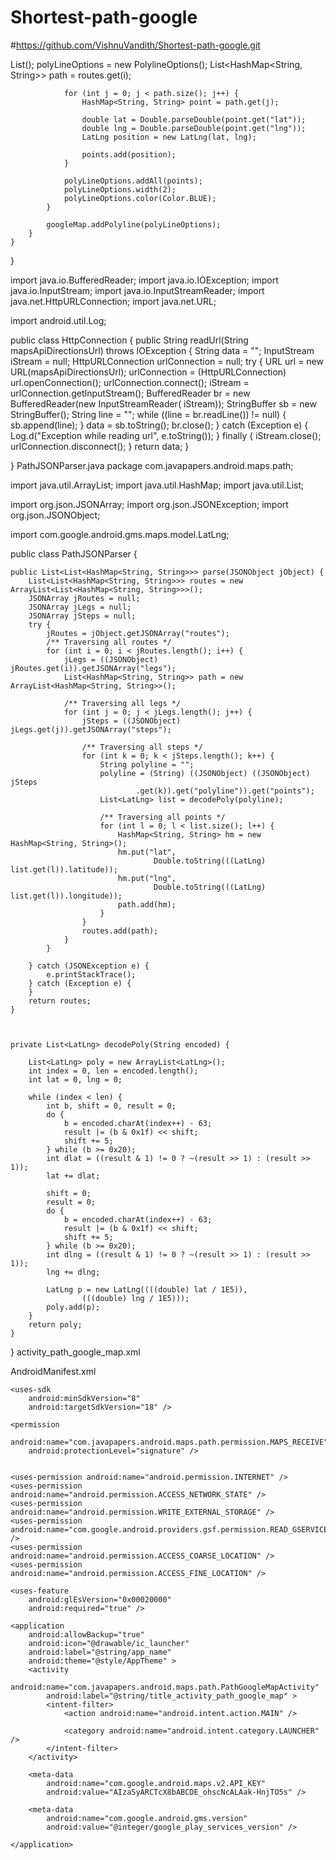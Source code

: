 # Shortest-path-google


#https://github.com/VishnuVandith/Shortest-path-google.git


List<LatLng>();
				polyLineOptions = new PolylineOptions();
				List<HashMap<String, String>> path = routes.get(i);

				for (int j = 0; j < path.size(); j++) {
					HashMap<String, String> point = path.get(j);

					double lat = Double.parseDouble(point.get("lat"));
					double lng = Double.parseDouble(point.get("lng"));
					LatLng position = new LatLng(lat, lng);

					points.add(position);
				}

				polyLineOptions.addAll(points);
				polyLineOptions.width(2);
				polyLineOptions.color(Color.BLUE);
			}

			googleMap.addPolyline(polyLineOptions);
		}
	}
}


import java.io.BufferedReader;
import java.io.IOException;
import java.io.InputStream;
import java.io.InputStreamReader;
import java.net.HttpURLConnection;
import java.net.URL;

import android.util.Log;

public class HttpConnection {
	public String readUrl(String mapsApiDirectionsUrl) throws IOException {
		String data = "";
		InputStream iStream = null;
		HttpURLConnection urlConnection = null;
		try {
			URL url = new URL(mapsApiDirectionsUrl);
			urlConnection = (HttpURLConnection) url.openConnection();
			urlConnection.connect();
			iStream = urlConnection.getInputStream();
			BufferedReader br = new BufferedReader(new InputStreamReader(
					iStream));
			StringBuffer sb = new StringBuffer();
			String line = "";
			while ((line = br.readLine()) != null) {
				sb.append(line);
			}
			data = sb.toString();
			br.close();
		} catch (Exception e) {
			Log.d("Exception while reading url", e.toString());
		} finally {
			iStream.close();
			urlConnection.disconnect();
		}
		return data;
	}

}
PathJSONParser.java
package com.javapapers.android.maps.path;

import java.util.ArrayList;
import java.util.HashMap;
import java.util.List;

import org.json.JSONArray;
import org.json.JSONException;
import org.json.JSONObject;

import com.google.android.gms.maps.model.LatLng;

public class PathJSONParser {

	public List<List<HashMap<String, String>>> parse(JSONObject jObject) {
		List<List<HashMap<String, String>>> routes = new ArrayList<List<HashMap<String, String>>>();
		JSONArray jRoutes = null;
		JSONArray jLegs = null;
		JSONArray jSteps = null;
		try {
			jRoutes = jObject.getJSONArray("routes");
			/** Traversing all routes */
			for (int i = 0; i < jRoutes.length(); i++) {
				jLegs = ((JSONObject) jRoutes.get(i)).getJSONArray("legs");
				List<HashMap<String, String>> path = new ArrayList<HashMap<String, String>>();

				/** Traversing all legs */
				for (int j = 0; j < jLegs.length(); j++) {
					jSteps = ((JSONObject) jLegs.get(j)).getJSONArray("steps");

					/** Traversing all steps */
					for (int k = 0; k < jSteps.length(); k++) {
						String polyline = "";
						polyline = (String) ((JSONObject) ((JSONObject) jSteps
								.get(k)).get("polyline")).get("points");
						List<LatLng> list = decodePoly(polyline);

						/** Traversing all points */
						for (int l = 0; l < list.size(); l++) {
							HashMap<String, String> hm = new HashMap<String, String>();
							hm.put("lat",
									Double.toString(((LatLng) list.get(l)).latitude));
							hm.put("lng",
									Double.toString(((LatLng) list.get(l)).longitude));
							path.add(hm);
						}
					}
					routes.add(path);
				}
			}

		} catch (JSONException e) {
			e.printStackTrace();
		} catch (Exception e) {
		}
		return routes;
	}



	private List<LatLng> decodePoly(String encoded) {

		List<LatLng> poly = new ArrayList<LatLng>();
		int index = 0, len = encoded.length();
		int lat = 0, lng = 0;

		while (index < len) {
			int b, shift = 0, result = 0;
			do {
				b = encoded.charAt(index++) - 63;
				result |= (b & 0x1f) << shift;
				shift += 5;
			} while (b >= 0x20);
			int dlat = ((result & 1) != 0 ? ~(result >> 1) : (result >> 1));
			lat += dlat;

			shift = 0;
			result = 0;
			do {
				b = encoded.charAt(index++) - 63;
				result |= (b & 0x1f) << shift;
				shift += 5;
			} while (b >= 0x20);
			int dlng = ((result & 1) != 0 ? ~(result >> 1) : (result >> 1));
			lng += dlng;

			LatLng p = new LatLng((((double) lat / 1E5)),
					(((double) lng / 1E5)));
			poly.add(p);
		}
		return poly;
	}
}
activity_path_google_map.xml
<RelativeLayout xmlns:android="http://schemas.android.com/apk/res/android"
    xmlns:tools="http://schemas.android.com/tools"
    android:layout_width="match_parent"
    android:layout_height="match_parent"
    tools:context=".TaskRoadMap" >

   <fragment
        android:id="@+id/map"
        android:layout_width="wrap_content"
        android:layout_height="wrap_content"
        class="com.google.android.gms.maps.SupportMapFragment"/>

</RelativeLayout>
AndroidManifest.xml
<?xml version="1.0" encoding="utf-8"?>
<manifest xmlns:android="http://schemas.android.com/apk/res/android"
    package="com.javapapers.android.maps.path"
    android:versionCode="1"
    android:versionName="1.0" >

    <uses-sdk
        android:minSdkVersion="8"
        android:targetSdkVersion="18" />

    <permission
        android:name="com.javapapers.android.maps.path.permission.MAPS_RECEIVE"
        android:protectionLevel="signature" />

    
    <uses-permission android:name="android.permission.INTERNET" />
    <uses-permission android:name="android.permission.ACCESS_NETWORK_STATE" />
    <uses-permission android:name="android.permission.WRITE_EXTERNAL_STORAGE" />
    <uses-permission android:name="com.google.android.providers.gsf.permission.READ_GSERVICES" />
    <uses-permission android:name="android.permission.ACCESS_COARSE_LOCATION" />
    <uses-permission android:name="android.permission.ACCESS_FINE_LOCATION" />

    <uses-feature
        android:glEsVersion="0x00020000"
        android:required="true" />

    <application
        android:allowBackup="true"
        android:icon="@drawable/ic_launcher"
        android:label="@string/app_name"
        android:theme="@style/AppTheme" >
        <activity
            android:name="com.javapapers.android.maps.path.PathGoogleMapActivity"
            android:label="@string/title_activity_path_google_map" >
            <intent-filter>
                <action android:name="android.intent.action.MAIN" />

                <category android:name="android.intent.category.LAUNCHER" />
            </intent-filter>
        </activity>

        <meta-data
            android:name="com.google.android.maps.v2.API_KEY"
            android:value="AIzaSyARCTcX8bABCDE_ohscNcALAak-HnjTO5s" />
        
        <meta-data 
            android:name="com.google.android.gms.version" 
            android:value="@integer/google_play_services_version" />

    </application>

</manifest>
